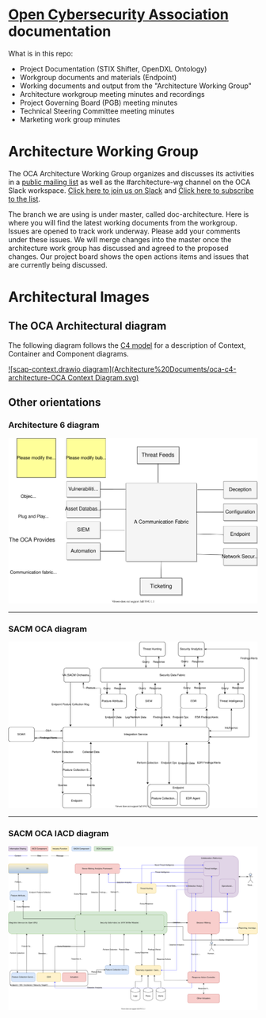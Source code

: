 # [Open Cybersecurity Association](https://opencybersecurityalliance.org/) documentation
What is in this repo:
- Project Documentation (STIX Shifter, OpenDXL Ontology)
- Workgroup documents and materials (Endpoint)
- Working documents and output from the "Architecture Working Group"
- Architecture workgroup meeting minutes and recordings
- Project Governing Board (PGB) meeting minutes
- Technical Steering Committee meeting minutes
- Marketing work group minutes

# Architecture Working Group

The OCA Architecture Working Group organizes and discusses its activities in a [public mailing list](https://lists.oasis-open-projects.org/g/oca-architecture-wg) as well as the #architecture-wg channel on the OCA Slack workspace. [Click here to join us on Slack](https://docs.google.com/forms/d/1vEAqg9SKBF3UMtmbJJ9qqLarrXN5zeVG3_obedA3DKs/viewform?edit_requested=true) and [Click here to subscribe to the list](https://lists.oasis-open-projects.org/g/oca-architecture-wg).

The branch we are using is under master, called doc-architecture.  Here is where you will find the latest working documents from the workgroup.  Issues are opened to track work underway.  Please add your comments under these issues.  We will merge changes into the
master once the architecture work group has discussed and agreed to the proposed changes.  Our project board shows the open actions items and issues that are currently being discussed.

# Architectural Images

## The OCA Architectural diagram

The following diagram follows the [C4 model](https://c4model.com/) for a description of Context, Container and Component diagrams.


[![scap-context.drawio diagram](Architecture%20Documents/oca-c4-architecture-OCA Context Diagram.svg)](Architecture%20Documents/oca-c4-architecture.html)


## Other orientations

### Architecture 6 diagram

![Architecture-6.drawio diagram](Architecture%20Documents/Architecture-6.svg)

---

### SACM OCA diagram

![SACM_OCA.drawio diagram](Architecture%20Documents/SACM_OCA.svg)

---

### SACM OCA IACD diagram

![SACM_OCA_IACD.drawio diagram](Architecture%20Documents/SACM_OCA_IACD.svg)
